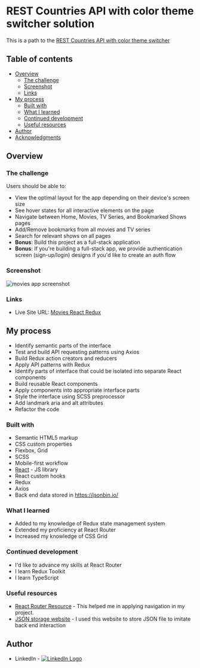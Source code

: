 # REST Countries API with color theme switcher solution

This is a path to the [REST Countries API with color theme switcher](https://rest-countries-react-redux.netlify.app/)

## Table of contents

- [Overview](#overview)
  - [The challenge](#the-challenge)
  - [Screenshot](#screenshot)
  - [Links](#links)
- [My process](#my-process)
  - [Built with](#built-with)
  - [What I learned](#what-i-learned)
  - [Continued development](#continued-development)
  - [Useful resources](#useful-resources)
- [Author](#author)
- [Acknowledgments](#acknowledgments)

## Overview

### The challenge

Users should be able to:

- View the optimal layout for the app depending on their device's screen size
- See hover states for all interactive elements on the page
- Navigate between Home, Movies, TV Series, and Bookmarked Shows pages
- Add/Remove bookmarks from all movies and TV series
- Search for relevant shows on all pages
- **Bonus**: Build this project as a full-stack application
- **Bonus**: If you're building a full-stack app, we provide authentication screen (sign-up/login) designs if you'd like to create an auth flow

### Screenshot

![movies app screenshot](https://user-images.githubusercontent.com/101958139/197913701-a8f7b630-cdab-4a10-9a63-215701f368a4.png)


### Links

- Live Site URL: [Movies React Redux](https://master--ent-web-app-react-redux.netlify.app)

## My process

- Identify semantic parts of the interface
- Test and build API requesting patterns using Axios
- Build Redux action creators and reducers
- Apply API patterns with Redux
- Identify parts of interface that could be isolated into separate React components
- Build reusable React components
- Apply components into appropriate interface parts
- Style the interface using SCSS preprocessor
- Add landmark aria and alt attributes
- Refactor the code

### Built with

- Semantic HTML5 markup
- CSS custom properties
- Flexbox, Grid
- SCSS
- Mobile-first workflow
- [React](https://reactjs.org/) - JS library
- React custom hooks
- Redux
- Axios
- Back end data stored in https://jsonbin.io/

### What I learned

- Added to my knowledge of Redux state management system
- Extended my proficiency at React Router
- Increased my knowledge of CSS Grid

### Continued development

- I'd like to advance my skills at React Router
- I learn Redux Toolkit
- I learn TypeScript

### Useful resources

- [React Router Resource](https://github.com/remix-run/react-router) - This helped me in applying navigation in my project.
- [JSON storage website](https://jsonbin.io/) - I used this website to store JSON file to imitate back end interaction


## Author

- LinkedIn - <a href="https://www.linkedin.com/in/vadim-fthv/">![LinkedIn Logo](https://user-images.githubusercontent.com/101958139/189750228-d0c111e2-6d7f-4fe7-8bb2-dbc13b28991e.png "LinkedIn")
</a>
